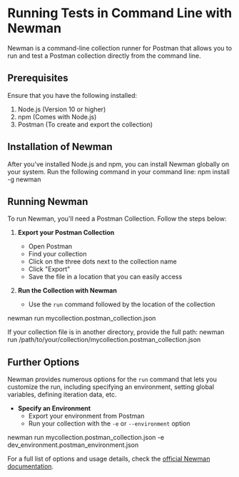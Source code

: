 # Running Tests in Command Line with Newman

Newman is a command-line collection runner for Postman that allows you to run and test a Postman collection directly from the command line. 

## **Prerequisites**
Ensure that you have the following installed:
1. Node.js (Version 10 or higher)
2. npm (Comes with Node.js)
3. Postman (To create and export the collection)

## **Installation of Newman**
After you've installed Node.js and npm, you can install Newman globally on your system. Run the following command in your command line:
npm install -g newman



## **Running Newman**
To run Newman, you'll need a Postman Collection. Follow the steps below:

1. **Export your Postman Collection**
   - Open Postman
   - Find your collection
   - Click on the three dots next to the collection name
   - Click "Export"
   - Save the file in a location that you can easily access

2. **Run the Collection with Newman**
   - Use the `run` command followed by the location of the collection

newman run mycollection.postman_collection.json


If your collection file is in another directory, provide the full path:
newman run /path/to/your/collection/mycollection.postman_collection.json


## **Further Options**

Newman provides numerous options for the `run` command that lets you customize the run, including specifying an environment, setting global variables, defining iteration data, etc.

- **Specify an Environment**
  - Export your environment from Postman
  - Run your collection with the `-e` or `--environment` option

newman run mycollection.postman_collection.json -e dev_environment.postman_environment.json


For a full list of options and usage details, check the [official Newman documentation](https://learning.postman.com/docs/running-collections/using-newman-cli/command-line-integration-with-newman/).







